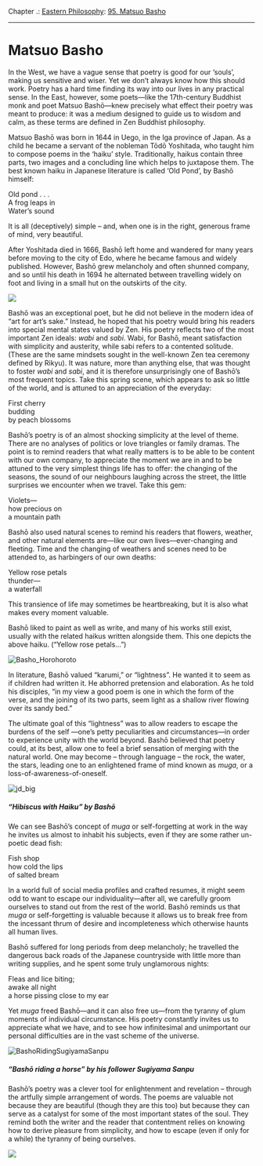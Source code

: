 Chapter .: [Eastern Philosophy](https://www.theschooloflife.com/thebookoflife/category/leisure/eastern-philosophy/): [95. Matsuo Basho](https://www.theschooloflife.com/thebookoflife/the-great-eastern-philosophers-matsuo-basho/)

* * *

# Matsuo Basho

In the West, we have a vague sense that poetry is good for our ‘souls’, making us sensitive and wiser. Yet we don’t always know how this should work. Poetry has a hard time finding its way into our lives in any practical sense. In the East, however, some poets—like the 17th-century Buddhist monk and poet Matsuo Bashō—knew precisely what effect their poetry was meant to produce: it was a medium designed to guide us to wisdom and calm, as these terms are defined in Zen Buddhist philosophy.

Matsuo Bashō was born in 1644 in Uego, in the Iga province of Japan. As a child he became a servant of the nobleman Tōdō Yoshitada, who taught him to compose poems in the ‘haiku’ style. Traditionally, haikus contain three parts, two images and a concluding line which helps to juxtapose them. The best known haiku in Japanese literature is called ‘Old Pond’, by Bashō himself:

Old pond . . .  
A frog leaps in  
Water’s sound

It is all (deceptively) simple – and, when one is in the right, generous frame of mind, very beautiful.

After Yoshitada died in 1666, Bashō left home and wandered for many years before moving to the city of Edo, where he became famous and widely published. However, Bashō grew melancholy and often shunned company, and so until his death in 1694 he alternated between travelling widely on foot and living in a small hut on the outskirts of the city.

![](https://www.theschooloflife.com/thebookoflife/wp-content/uploads/2014/11/Basho_by_Hokusai-small-705x1024.jpg)

Bashō was an exceptional poet, but he did not believe in the modern idea of “art for art’s sake.” Instead, he hoped that his poetry would bring his readers into special mental states valued by Zen. His poetry reflects two of the most important Zen ideals: _wabi_ and _sabi_. Wabi, for Bashō, meant satisfaction with simplicity and austerity, while sabi refers to a contented solitude. (These are the same mindsets sought in the well-known Zen tea ceremony defined by Rikyu). It was nature, more than anything else, that was thought to foster _wabi_ and _sabi_, and it is therefore unsurprisingly one of Bashō’s most frequent topics. Take this spring scene, which appears to ask so little of the world, and is attuned to an appreciation of the everyday:

First cherry  
budding  
by peach blossoms

Bashō’s poetry is of an almost shocking simplicity at the level of theme. There are no analyses of politics or love triangles or family dramas. The point is to remind readers that what really matters is to be able to be content with our own company, to appreciate the moment we are in and to be attuned to the very simplest things life has to offer: the changing of the seasons, the sound of our neighbours laughing across the street, the little surprises we encounter when we travel. Take this gem:

Violets—  
how precious on  
a mountain path

Bashō also used natural scenes to remind his readers that flowers, weather, and other natural elements are—like our own lives—ever-changing and fleeting. Time and the changing of weathers and scenes need to be attended to, as harbingers of our own deaths:

Yellow rose petals  
thunder—  
a waterfall

This transience of life may sometimes be heartbreaking, but it is also what makes every moment valuable.

Bashō liked to paint as well as write, and many of his works still exist, usually with the related haikus written alongside them. This one depicts the above haiku. (“Yellow rose petals…”)

![Basho_Horohoroto](https://www.theschooloflife.com/thebookoflife/wp-content/uploads/2014/09/Basho_Horohoroto.jpg)

In literature, Bashō valued “karumi,” or “lightness”. He wanted it to seem as if children had written it. He abhorred pretension and elaboration. As he told his disciples, “in my view a good poem is one in which the form of the verse, and the joining of its two parts, seem light as a shallow river flowing over its sandy bed.”

The ultimate goal of this “lightness” was to allow readers to escape the burdens of the self —one’s petty peculiarities and circumstances—in order to experience unity with the world beyond. Bashō believed that poetry could, at its best, allow one to feel a brief sensation of merging with the natural world. One may become – through language – the rock, the water, the stars, leading one to an enlightened frame of mind known as _muga_, or a loss-of-awareness-of-oneself.

![jd_big](https://www.theschooloflife.com/thebookoflife/wp-content/uploads/2014/09/jd_big.jpg)

##### “Hibiscus with Haiku” by Bashō

We can see Bashō’s concept of _muga_ or self-forgetting at work in the way he invites us almost to inhabit his subjects, even if they are some rather un-poetic dead fish:

Fish shop  
how cold the lips  
of salted bream

In a world full of social media profiles and crafted resumes, it might seem odd to want to escape our individuality—after all, we carefully groom ourselves to stand out from the rest of the world. Bashō reminds us that _muga_ or self-forgetting is valuable because it allows us to break free from the incessant thrum of desire and incompleteness which otherwise haunts all human lives.

Bashō suffered for long periods from deep melancholy; he travelled the dangerous back roads of the Japanese countryside with little more than writing supplies, and he spent some truly unglamorous nights:

Fleas and lice biting;  
awake all night  
a horse pissing close to my ear

Yet _muga_ freed Bashō—and it can also free us—from the tyranny of glum moments of individual circumstance. His poetry constantly invites us to appreciate what we have, and to see how infinitesimal and unimportant our personal difficulties are in the vast scheme of the universe.

![BashoRidingSugiyamaSanpu](https://www.theschooloflife.com/thebookoflife/wp-content/uploads/2014/09/BashoRidingSugiyamaSanpu.jpg)

##### “Bashō riding a horse” by his follower Sugiyama Sanpu

Bashō’s poetry was a clever tool for enlightenment and revelation – through the artfully simple arrangement of words. The poems are valuable not because they are beautiful (though they are this too) but because they can serve as a catalyst for some of the most important states of the soul. They remind both the writer and the reader that contentment relies on knowing how to derive pleasure from simplicity, and how to escape (even if only for a while) the tyranny of being ourselves.

[![](https://img.youtube.com/vi/90-2Dg2CJdw/0.jpg)](https://www.youtube.com/embed/90-2Dg2CJdw '')
